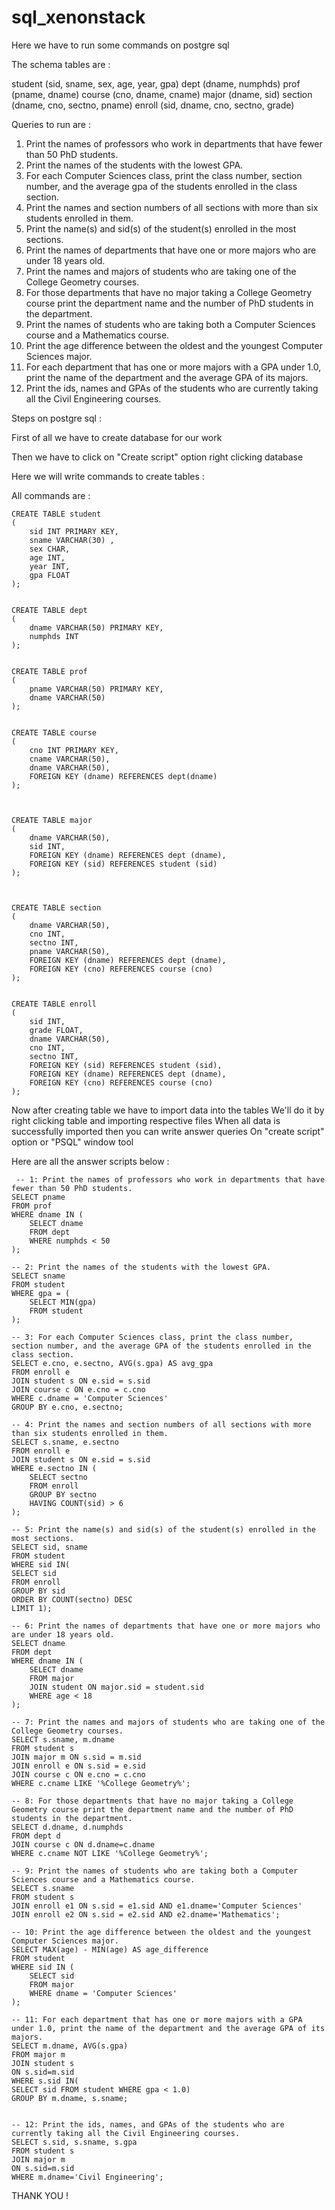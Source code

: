 # sql_xenonstack

Here we have to run some commands on postgre sql

The schema tables are : 

student (sid, sname, sex, age, year, gpa)
dept (dname, numphds)
prof (pname, dname)
course (cno, dname, cname)
major (dname, sid)
section (dname, cno, sectno, pname)
enroll (sid, dname, cno, sectno, grade)



Queries to run are : 

1. Print the names of professors who work in departments that have fewer than 50 PhD 
students.
2. Print the names of the students with the lowest GPA.
3. For each Computer Sciences class, print the class number, section number, and the average 
gpa of the students enrolled in the class section.
4. Print the names and section numbers of all sections with more than six students enrolled in 
them.
5. Print the name(s) and sid(s) of the student(s) enrolled in the most sections.
6. Print the names of departments that have one or more majors who are under 18 years old.
7. Print the names and majors of students who are taking one of the College Geometry 
courses.
8. For those departments that have no major taking a College Geometry course print the 
department name and the number of PhD students in the department.
9. Print the names of students who are taking both a Computer Sciences course and a 
Mathematics course.
10. Print the age difference between the oldest and the youngest Computer Sciences major.
11. For each department that has one or more majors with a GPA under 1.0, print the name of 
the department and the average GPA of its majors.
12. Print the ids, names and GPAs of the students who are currently taking all the Civil 
Engineering courses.




Steps on postgre sql : 

First of all we have to create database for our work

Then we have to click on "Create script" option right clicking database

Here we will write commands to create tables : 

All commands are : 

	CREATE TABLE student
	(
		sid INT PRIMARY KEY,
		sname VARCHAR(30) ,
		sex CHAR,
		age INT,
		year INT,
		gpa FLOAT
	);
	
	
	CREATE TABLE dept
	(
		dname VARCHAR(50) PRIMARY KEY,
		numphds INT
	);
	
	
	CREATE TABLE prof
	(
		pname VARCHAR(50) PRIMARY KEY,
		dname VARCHAR(50)
	);
	
	
	CREATE TABLE course
	(
		cno INT PRIMARY KEY,
		cname VARCHAR(50),
		dname VARCHAR(50),
		FOREIGN KEY (dname) REFERENCES dept(dname)
	);
	
	
	
	CREATE TABLE major
	(
		dname VARCHAR(50),
		sid INT,
		FOREIGN KEY (dname) REFERENCES dept (dname),
    	FOREIGN KEY (sid) REFERENCES student (sid)
	);
	
	
	
	CREATE TABLE section
	(
		dname VARCHAR(50), 
		cno INT, 
		sectno INT,
		pname VARCHAR(50),
    	FOREIGN KEY (dname) REFERENCES dept (dname),
    	FOREIGN KEY (cno) REFERENCES course (cno)
	);
	
	
	CREATE TABLE enroll
	(
		sid INT,
		grade FLOAT,
		dname VARCHAR(50),
		cno INT,
		sectno INT,
		FOREIGN KEY (sid) REFERENCES student (sid),
    	FOREIGN KEY (dname) REFERENCES dept (dname),
    	FOREIGN KEY (cno) REFERENCES course (cno)
	);


 Now after creating table we have to import data into the tables
 We'll do it by right clicking table and importing respective files
 When all data is successfully imported then you can write answer queries On "create script" option or "PSQL" window tool


 Here are all the answer scripts below : 


	 -- 1: Print the names of professors who work in departments that have fewer than 50 PhD students.
	SELECT pname
	FROM prof
	WHERE dname IN (
	    SELECT dname
	    FROM dept
	    WHERE numphds < 50
	);
	
	-- 2: Print the names of the students with the lowest GPA.
	SELECT sname
	FROM student
	WHERE gpa = (
	    SELECT MIN(gpa)
	    FROM student
	);
	
	-- 3: For each Computer Sciences class, print the class number, section number, and the average GPA of the students enrolled in the class section.
	SELECT e.cno, e.sectno, AVG(s.gpa) AS avg_gpa
	FROM enroll e
	JOIN student s ON e.sid = s.sid
	JOIN course c ON e.cno = c.cno
	WHERE c.dname = 'Computer Sciences'
	GROUP BY e.cno, e.sectno;
	
	-- 4: Print the names and section numbers of all sections with more than six students enrolled in them.
	SELECT s.sname, e.sectno
	FROM enroll e
	JOIN student s ON e.sid = s.sid
	WHERE e.sectno IN (
	    SELECT sectno
	    FROM enroll
	    GROUP BY sectno
	    HAVING COUNT(sid) > 6
	);
	
	-- 5: Print the name(s) and sid(s) of the student(s) enrolled in the most sections.
	SELECT sid, sname 
	FROM student 
	WHERE sid IN(
	SELECT sid
	FROM enroll
	GROUP BY sid
	ORDER BY COUNT(sectno) DESC
	LIMIT 1);
	
	-- 6: Print the names of departments that have one or more majors who are under 18 years old.
	SELECT dname
	FROM dept
	WHERE dname IN (
	    SELECT dname
	    FROM major
	    JOIN student ON major.sid = student.sid
	    WHERE age < 18
	);
	
	-- 7: Print the names and majors of students who are taking one of the College Geometry courses.
	SELECT s.sname, m.dname
	FROM student s
	JOIN major m ON s.sid = m.sid
	JOIN enroll e ON s.sid = e.sid
	JOIN course c ON e.cno = c.cno
	WHERE c.cname LIKE '%College Geometry%';
	
	-- 8: For those departments that have no major taking a College Geometry course print the department name and the number of PhD students in the department.
	SELECT d.dname, d.numphds
	FROM dept d
	JOIN course c ON d.dname=c.dname
	WHERE c.cname NOT LIKE '%College Geometry%';
	
	-- 9: Print the names of students who are taking both a Computer Sciences course and a Mathematics course.
	SELECT s.sname
	FROM student s
	JOIN enroll e1 ON s.sid = e1.sid AND e1.dname='Computer Sciences'
	JOIN enroll e2 ON s.sid = e2.sid AND e2.dname='Mathematics';
	
	-- 10: Print the age difference between the oldest and the youngest Computer Sciences major.
	SELECT MAX(age) - MIN(age) AS age_difference
	FROM student
	WHERE sid IN (
	    SELECT sid
	    FROM major
	    WHERE dname = 'Computer Sciences'
	);
	
	-- 11: For each department that has one or more majors with a GPA under 1.0, print the name of the department and the average GPA of its majors.
	SELECT m.dname, AVG(s.gpa) 
	FROM major m 
	JOIN student s 
	ON s.sid=m.sid 
	WHERE s.sid IN(
	SELECT sid FROM student WHERE gpa < 1.0) 
	GROUP BY m.dname, s.sname;
	
	
	-- 12: Print the ids, names, and GPAs of the students who are currently taking all the Civil Engineering courses.
	SELECT s.sid, s.sname, s.gpa 
	FROM student s 
	JOIN major m 
	ON s.sid=m.sid 
	WHERE m.dname='Civil Engineering';



THANK YOU !
	
